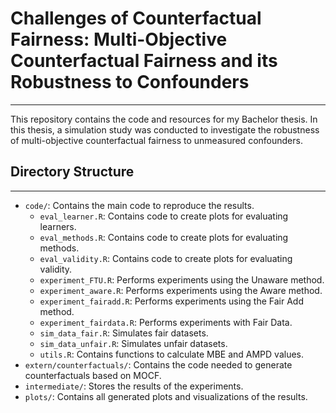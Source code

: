 # Challenges of Counterfactual Fairness: Multi-Objective Counterfactual Fairness and its Robustness to Confounders
- - -

This repository contains the code and resources for my Bachelor thesis. In this thesis, a simulation study was conducted to investigate the robustness of multi-objective counterfactual fairness to unmeasured confounders.

## Directory Structure
- - -
- `code/`: Contains the main code to reproduce the results.
  - `eval_learner.R`: Contains code to create plots for evaluating learners.
  - `eval_methods.R`: Contains code to create plots for evaluating methods.
  - `eval_validity.R`: Contains code to create plots for evaluating validity.
  - `experiment_FTU.R`: Performs experiments using the Unaware method.
  - `experiment_aware.R`: Performs experiments using the Aware method.
  - `experiment_fairadd.R`: Performs experiments using the Fair Add method.
  - `experiment_fairdata.R`: Performs experiments with Fair Data.
  - `sim_data_fair.R`: Simulates fair datasets.
  - `sim_data_unfair.R`: Simulates unfair datasets.
  - `utils.R`: Contains functions to calculate MBE and AMPD values.
- `extern/counterfactuals/`: Contains the code needed to generate counterfactuals based on MOCF.
- `intermediate/`: Stores the results of the experiments.
- `plots/`: Contains all generated plots and visualizations of the results.

